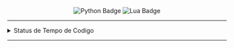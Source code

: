 <div align="center">
  <img src="https://i.imghippo.com/files/waukV1717385749.jpg" alt="" border="0">
</div>

<div align="center" id="badges">
  <img alt="Python Badge" src="https://img.shields.io/badge/Python-gray?style=for-the-badge&logo=python&logoColor=white&logoSize=auto"/>
  <img alt="Lua Badge" src="https://img.shields.io/badge/lua-gray?style=for-the-badge&logo=lua&logoColor=white&logoSize=auto"/>
</div>


<hr>
 <details>
   <summary>Status de Tempo de Codigo</summary>
    <p align ="center">
      <img src="https://wakatime.com/share/@9eb04d31-1e1f-4f2b-9d7c-bdeda3676a99/4726830e-eac4-426f-ab4b-a3adf6b32f77.svg">
      <img src="https://github-readme-stats.vercel.app/api/top-langs/?username=tonpye&layout=compact" width= 500 height= 500>
    </p>
 </details>
<hr>
